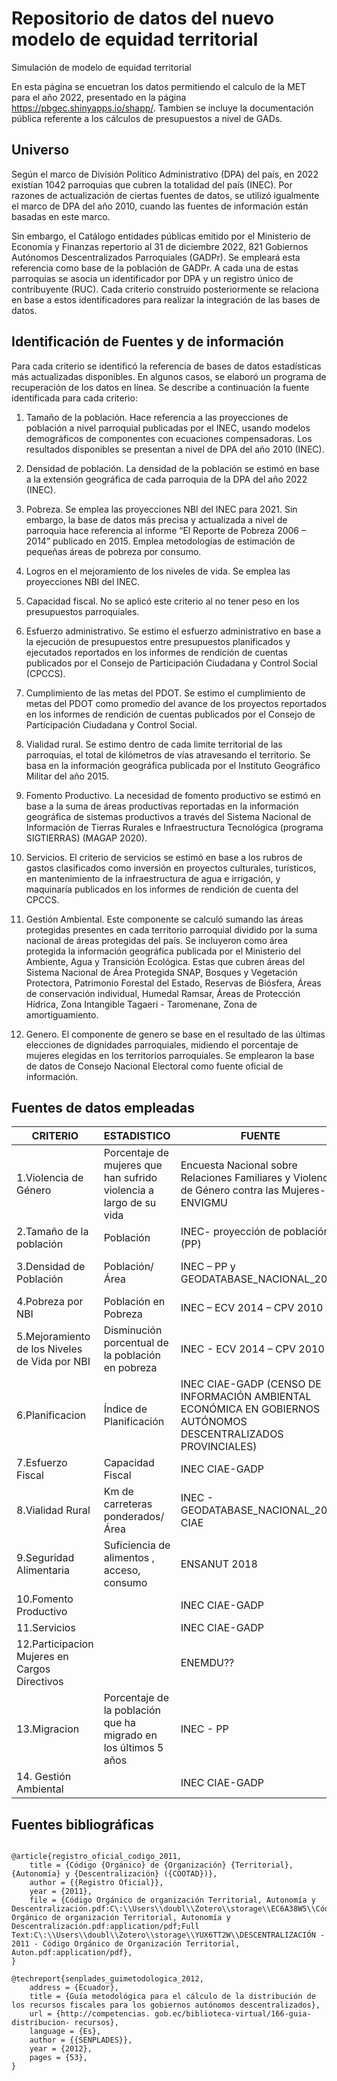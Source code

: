 # Repositorio de datos del nuevo modelo de equidad territorial
Simulación de modelo de equidad territorial

En esta página se encuetran los datos permitiendo el calculo de la MET para el año 2022, presentado en la página https://pbgec.shinyapps.io/shapp/. 
Tambien se incluye la documentación pública referente a los cálculos de presupuestos a nivel de GADs. 

## Universo

Según el marco de División Político Administrativo (DPA) del país, en 2022 existían 1042 parroquias que cubren la totalidad del país (INEC). Por razones de actualización de ciertas fuentes de datos, se utilizó igualmente el marco de DPA del año 2010, cuando las fuentes de información están basadas en este marco.

Sin embargo, el Catálogo entidades públicas emitido por el Ministerio de Economía y Finanzas repertorio al 31 de diciembre 2022, 821 Gobiernos Autónomos Descentralizados Parroquiales (GADPr). Se empleará esta referencia como base de la población de GADPr. A cada una de estas parroquias se asocia un identificador por DPA y un registro único de contribuyente (RUC). Cada criterio construido posteriormente se relaciona en base a estos identificadores para realizar la integración de las bases de datos.

## Identificación de Fuentes y de información

Para cada criterio se identificó la referencia de bases de datos estadísticas más actualizadas disponibles. En algunos casos, se elaboró un programa de recuperación de los datos en línea. Se describe a continuación la fuente identificada para cada criterio:

1.	Tamaño de la población. Hace referencia a las proyecciones de población a nivel parroquial publicadas por el INEC, usando modelos demográficos de componentes con ecuaciones compensadoras. Los resultados disponibles se presentan a nivel de DPA del año 2010 (INEC).

2.	Densidad de población. La densidad de la población se estimó en base a la extensión geográfica de cada parroquia de la DPA del año 2022 (INEC).

3.	Pobreza. Se emplea las proyecciones NBI del INEC para 2021. Sin embargo, la base de datos más precisa y actualizada a nivel de parroquia hace referencia al informe “El Reporte de Pobreza 2006 – 2014” publicado en 2015. Emplea metodologías de estimación de pequeñas áreas de pobreza por consumo.

4.	Logros en el mejoramiento de los niveles de vida. Se emplea las proyecciones NBI del INEC.

5.	Capacidad fiscal. No se aplicó este criterio al no tener peso en los presupuestos parroquiales.

6.	Esfuerzo administrativo. Se estimo el esfuerzo administrativo en base a la ejecución de presupuestos entre presupuestos planificados y ejecutados reportados en los informes de rendición de cuentas publicados por el Consejo de Participación Ciudadana y Control Social (CPCCS).

7.	Cumplimiento de las metas del PDOT. Se estimo el cumplimiento de metas del PDOT como promedio del avance de los proyectos reportados en los informes de rendición de cuentas publicados por el Consejo de Participación Ciudadana y Control Social.

8.	Vialidad rural. Se estimo dentro de cada limite territorial de las parroquias, el total de kilómetros de vías atravesando el territorio. Se basa en la información geográfica publicada por el Instituto Geográfico Militar del año 2015.

9.	Fomento Productivo. La necesidad de fomento productivo se estimó en base a la suma de áreas productivas reportadas en la información geográfica de sistemas productivos a través del Sistema Nacional de Información de Tierras Rurales e Infraestructura Tecnológica (programa SIGTIERRAS) (MAGAP 2020).

10.	Servicios. El criterio de servicios se estimó en base a los rubros de gastos clasificados como inversión en proyectos culturales, turísticos, en mantenimiento de la infraestructura de agua e irrigación, y maquinaría publicados en los informes de rendición de cuenta del CPCCS.

11.	Gestión Ambiental. Este componente se calculó sumando las áreas protegidas presentes en cada territorio parroquial dividido por la suma nacional de áreas protegidas del país. Se incluyeron como área protegida la información geográfica publicada por el Ministerio del Ambiente, Agua y Transición Ecológica. Estas que cubren áreas del Sistema Nacional de Área Protegida SNAP, Bosques y Vegetación Protectora, Patrimonio Forestal del Estado, Reservas de Biósfera, Áreas de conservación individual, Humedal Ramsar, Áreas de Protección Hídrica, Zona Intangible Tagaeri - Taromenane, Zona de amortiguamiento.

12.	Genero. El componente de genero se base en el resultado de las últimas elecciones de dignidades parroquiales, midiendo el porcentaje de mujeres elegidas en los territorios parroquiales. Se emplearon la base de datos de Consejo Nacional Electoral como fuente oficial de información.

## Fuentes de datos empleadas 

|     CRITERIO                                           |     ESTADISTICO                                                             |     FUENTE                                                                                                                |     Año     |     Resolución                          |     Fuente   en línea                                                                                                                   |
|--------------------------------------------------------|-----------------------------------------------------------------------------|---------------------------------------------------------------------------------------------------------------------------|-------------|-----------------------------------------|-----------------------------------------------------------------------------------------------------------------------------------------|
|     1.Violencia   de Género                            |     Porcentaje   de mujeres que han sufrido violencia a largo de su vida    |     Encuesta   Nacional sobre Relaciones Familiares y Violencia de Género contra las   Mujeres- ENVIGMU                   |     2011    |     Regional,   Ciudades principales    |     https://anda.inec.gob.ec/anda/index.php/catalog/919                                                                                 |
|     2.Tamaño   de la población                         |     Población                                                               |     INEC-   proyección de población (PP)                                                                                  |     2021    |     Parroquias                          |     https://www.ecuadorencifras.gob.ec/proyecciones-poblacionales/                                                                      |
|     3.Densidad   de Población                          |     Población/Área                                                          |     INEC   – PP y GEODATABASE_NACIONAL_2021                                                                               |     2021    |     Parroquias                          |     https://www.ecuadorencifras.gob.ec/documentos/web-inec/Geografia_Estadistica/Micrositio_geoportal/marco-geoestadistico-2022.html    |
|     4.Pobreza   por NBI                                |     Población   en Pobreza                                                  |     INEC   – ECV 2014 – CPV 2010                                                                                          |     2010    |     Parroquias                          |     https://www.ecuadorencifras.gob.ec//documentos/web-inec/ECV/ECV_2015/documentos/Base%20de%20Datos/                                  |
|     5.Mejoramiento   de los Niveles de Vida por NBI    |     Disminución   porcentual de la población en pobreza                     |     INEC   - ECV 2014 – CPV 2010                                                                                          |     2010    |     Parroquias                          |     https://www.ecuadorencifras.gob.ec/base-de-datos-censo-de-poblacion-y-vivienda-2010/                                                |
|     6.Planificacion                                    |     Índice   de Planificación                                               |     INEC   CIAE-GADP (CENSO DE INFORMACIÓN AMBIENTAL ECONÓMICA EN GOBIERNOS AUTÓNOMOS   DESCENTRALIZADOS PROVINCIALES)    |     2021    |     Provincial                          |     https://anda.inec.gob.ec/anda/index.php/catalog/906                                                                                 |
|     7.Esfuerzo   Fiscal                                |     Capacidad   Fiscal                                                      |     INEC   CIAE-GADP                                                                                                      |     2021    |     Provincial                          |     https://anda.inec.gob.ec/anda/index.php/catalog/906                                                                                 |
|     8.Vialidad   Rural                                 |     Km   de carreteras ponderados/Área                                      |     INEC   - GEODATABASE_NACIONAL_2021    CIAE                                                                            |     2021    |     Parroquial                          |     https://www.ecuadorencifras.gob.ec//documentos/web-inec/Cartografia/BDD_geodatabase/                                                |
|     9.Seguridad   Alimentaria                          |     Suficiencia   de alimentos , acceso, consumo                            |     ENSANUT   2018                                                                                                        |     2018    |     Provincial                          |     https://anda.inec.gob.ec/anda/index.php/catalog/891                                                                                 |
|     10.Fomento   Productivo                            |                                                                             |     INEC   CIAE-GADP                                                                                                      |     2021    |     Provincial                          |     http://geoportal.agricultura.gob.ec/index.php/visor-geo                                                                                 |
|     11.Servicios                                       |                                                                             |     INEC   CIAE-GADP                                                                                                      |     2021    |     Provincial                          |     https://anda.inec.gob.ec/anda/index.php/catalog/906                                                                                 |
|     12.Participacion   Mujeres en Cargos Directivos    |                                                                             |     ENEMDU??                                                                                                              |             |     Provincial                          |     https://www.ecuadorencifras.gob.ec/enemdu-anual/                                                                                    |
|     13.Migracion                                       |     Porcentaje   de la población que ha migrado en los últimos 5 años       |     INEC   - PP                                                                                                           |     2021    |     Parroquial                          |     https://www.ecuadorencifras.gob.ec/proyecciones-poblacionales/                                                                      |
|     14.   Gestión Ambiental                            |                                                                             |     INEC   CIAE-GADP                                                                                                      |     2021    |     Provincial                          |     https://anda.inec.gob.ec/anda/index.php/catalog/906                                                                                 |

## Fuentes bibliográficas

```buildoutcfg

@article{registro_oficial_codigo_2011,
	title = {Código {Orgánico} de {Organización} {Territorial}, {Autonomía} y {Descentralización} ({COOTAD})},
	author = {{Registro Oficial}},
	year = {2011},
	file = {Código Orgánico de organización Territorial, Autonomía y Descentralización.pdf:C\:\\Users\\doubl\\Zotero\\storage\\EC6A38W5\\Código Orgánico de organización Territorial, Autonomía y Descentralización.pdf:application/pdf;Full Text:C\:\\Users\\doubl\\Zotero\\storage\\YUX6TT2W\\DESCENTRALIZACIÓN - 2011 - Código Orgánico de Organización Territorial, Auton.pdf:application/pdf},
}

@techreport{senplades_guimetodologica_2012,
	address = {Ecuador},
	title = {Guía metodológica para el cálculo de la distribución de los recursos fiscales para los gobiernos autónomos descentralizados},
	url = {http://competencias. gob.ec/biblioteca-virtual/166-guia-distribucion- recursos},
	language = {Es},
	author = {{SENPLADES}},
	year = {2012},
	pages = {53},
}
```



